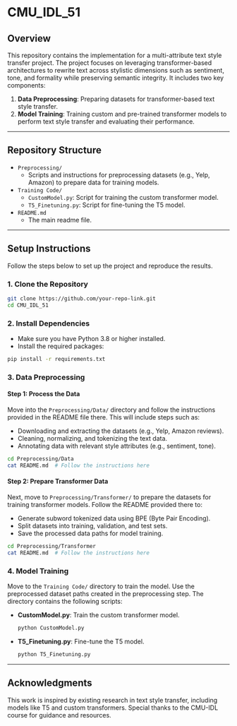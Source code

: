 # CMU_IDL_51

## Overview
This repository contains the implementation for a multi-attribute text style transfer project. The project focuses on leveraging transformer-based architectures to rewrite text across stylistic dimensions such as sentiment, tone, and formality while preserving semantic integrity. It includes two key components:

1. **Data Preprocessing**: Preparing datasets for transformer-based text style transfer.
2. **Model Training**: Training custom and pre-trained transformer models to perform text style transfer and evaluating their performance.

---

## Repository Structure
- `Preprocessing/`
  - Scripts and instructions for preprocessing datasets (e.g., Yelp, Amazon) to prepare data for training models.
- `Training Code/`
  - `CustomModel.py`: Script for training the custom transformer model.
  - `T5_Finetuning.py`: Script for fine-tuning the T5 model.
- `README.md`
  - The main readme file.

---

## Setup Instructions
Follow the steps below to set up the project and reproduce the results.

### **1. Clone the Repository**
```bash
git clone https://github.com/your-repo-link.git
cd CMU_IDL_51
```

### **2. Install Dependencies**
- Make sure you have Python 3.8 or higher installed.
- Install the required packages:
```bash
pip install -r requirements.txt
```

### **3. Data Preprocessing**

#### **Step 1: Process the Data**
Move into the `Preprocessing/Data/` directory and follow the instructions provided in the README file there. This will include steps such as:
- Downloading and extracting the datasets (e.g., Yelp, Amazon reviews).
- Cleaning, normalizing, and tokenizing the text data.
- Annotating data with relevant style attributes (e.g., sentiment, tone).

```bash
cd Preprocessing/Data
cat README.md  # Follow the instructions here
```

#### **Step 2: Prepare Transformer Data**
Next, move to `Preprocessing/Transformer/` to prepare the datasets for training transformer models. Follow the README provided there to:
- Generate subword tokenized data using BPE (Byte Pair Encoding).
- Split datasets into training, validation, and test sets.
- Save the processed data paths for model training.

```bash
cd Preprocessing/Transformer
cat README.md  # Follow the instructions here
```

### **4. Model Training**
Move to the `Training Code/` directory to train the model. Use the preprocessed dataset paths created in the preprocessing step. The directory contains the following scripts:

- **CustomModel.py**: Train the custom transformer model.
  ```bash
  python CustomModel.py 
  ```

- **T5_Finetuning.py**: Fine-tune the T5 model.
  ```bash
  python T5_Finetuning.py 
  ```


---



## Acknowledgments
This work is inspired by existing research in text style transfer, including models like T5 and custom transformers. Special thanks to the CMU-IDL course for guidance and resources.


